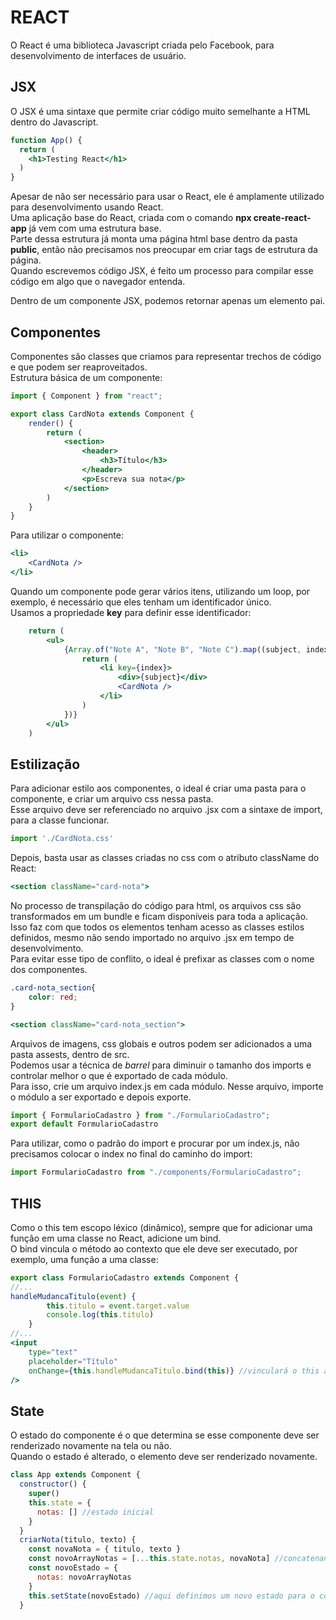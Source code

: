 # REACT

O React é uma biblioteca Javascript criada pelo Facebook, para desenvolvimento de interfaces de usuário.  

## JSX 
O JSX é uma sintaxe que permite criar código muito semelhante a HTML dentro do Javascript.  

```jsx
function App() {
  return (
    <h1>Testing React</h1>
  )
}
```

Apesar de não ser necessário para usar o React, ele é amplamente utilizado para desenvolvimento usando React.  
Uma aplicação base do React, criada com o comando **npx create-react-app** já vem com uma estrutura base.  
Parte dessa estrutura já monta uma página html base dentro da pasta **public**, então não precisamos nos preocupar em criar tags de estrutura da página.  
Quando escrevemos código JSX, é feito um processo para compilar esse código em algo que o navegador entenda.  

Dentro de um componente JSX, podemos retornar apenas um elemento pai.

## Componentes

Componentes são classes que criamos para representar trechos de código e que podem ser reaproveitados.  
Estrutura básica de um componente:  

```jsx
import { Component } from "react";

export class CardNota extends Component {
    render() {
        return (
            <section>
                <header>
                    <h3>Título</h3>
                </header>
                <p>Escreva sua nota</p>
            </section>
        )
    }
}
```

Para utilizar o componente:

```jsx
<li>
    <CardNota />
</li>
```

Quando um componente pode gerar vários itens, utilizando um loop, por exemplo, é necessário que eles tenham um identificador único.  
Usamos a propriedade **key** para definir esse identificador:

```jsx
    return (
        <ul>
            {Array.of("Note A", "Note B", "Note C").map((subject, index) => {
                return (
                    <li key={index}>
                        <div>{subject}</div>
                        <CardNota />
                    </li>
                )
            })}
        </ul>
    )
```

## Estilização

Para adicionar estilo aos componentes, o ideal é criar uma pasta para o componente, e criar um arquivo css nessa pasta.  
Esse arquivo deve ser referenciado no arquivo .jsx com a sintaxe de import, para a classe funcionar.

```jsx
import './CardNota.css'
```

Depois, basta usar as classes criadas no css com o atributo className do React:

```jsx
<section className="card-nota">
```

No processo de transpilação do código para html, os arquivos css são transformados em um bundle e ficam disponíveis para toda a aplicação.  
Isso faz com que todos os elementos tenham acesso as classes estilos definidos, mesmo não sendo importado no arquivo .jsx em tempo de desenvolvimento.  
Para evitar esse tipo de conflito, o ideal é prefixar as classes com o nome dos componentes.  

```css
.card-nota_section{
    color: red;
}
```
```jsx
<section className="card-nota_section">
```

Arquivos de imagens, css globais e outros podem ser adicionados a uma pasta assests, dentro de src.  
Podemos usar a técnica de *barrel* para diminuir o tamanho dos imports e controlar melhor o que é exportado de cada módulo.  
Para isso, crie um arquivo index.js em cada módulo. Nesse arquivo, importe o módulo a ser exportado e depois exporte.  

```javascript
import { FormularioCadastro } from "./FormularioCadastro";
export default FormularioCadastro
```

Para utilizar, como o padrão do import e procurar por um index.js, não precisamos colocar o index no final do caminho do import:  

```javascript
import FormularioCadastro from "./components/FormularioCadastro";
```

## THIS
Como o this tem escopo léxico (dinâmico), sempre que for adicionar uma função em uma classe no React, adicione um bind.  
O bind vincula o método ao contexto que ele deve ser executado, por exemplo, uma função a uma classe:  

```jsx
export class FormularioCadastro extends Component {
//...
handleMudancaTitulo(event) {
        this.titulo = event.target.value
        console.log(this.titulo)
    }
//...
<input
    type="text"
    placeholder="Título"
    onChange={this.handleMudancaTitulo.bind(this)} //vinculará o this a classe FormularioCadastro
/>
```

## State
O estado do componente é o que determina se esse componente deve ser renderizado novamente na tela ou não.  
Quando o estado é alterado, o elemento deve ser renderizado novamente.  

```jsx
class App extends Component {
  constructor() {
    super()
    this.state = {
      notas: [] //estado inicial
    }
  }
  criarNota(titulo, texto) {
    const novaNota = { titulo, texto }
    const novoArrayNotas = [...this.state.notas, novaNota] //concatenando itens anteriores com novos
    const novoEstado = {
      notas: novoArrayNotas
    }
    this.setState(novoEstado) //aqui definimos um novo estado para o componente, que irá atualizar a tela
  }
```